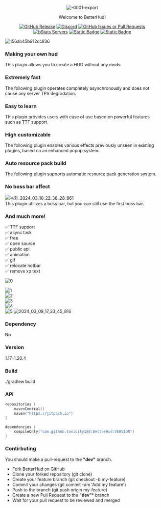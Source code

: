 <div align="center">  

![-0001-export](https://github.com/toxicity188/BetterHud/assets/114675706/ccbf4bd3-9133-44ee-b277-985eae4349ae)  

Welcome to BetterHud!     

[![GitHub Release](https://img.shields.io/github/v/release/toxicity188/BetterHud?display_name=release&style=for-the-badge&logo=kotlin)](https://github.com/toxicity188/BetterHud/releases/latest)
[![Discord](https://img.shields.io/badge/Discord-%235865F2.svg?style=for-the-badge&logo=discord&logoColor=white)](https://discord.com/invite/rePyFESDbk) 
[![GitHub Issues or Pull Requests](https://img.shields.io/github/issues/toxicity188/BetterHud?style=for-the-badge&logo=github)](https://github.com/toxicity188/BetterHud/issues) 
[![bStats Servers](https://img.shields.io/bstats/servers/21287?style=for-the-badge&logo=minecraft&label=bStats&color=0%2C150%2C136%2C0)](https://bstats.org/plugin/bukkit/BetterHud/21287)
[![Static Badge](https://img.shields.io/badge/WIKI-blue?style=for-the-badge)](https://github.com/toxicity188/BetterHud/wiki)
[![Static Badge](https://img.shields.io/badge/paypal-toxicity-blue?style=for-the-badge&logo=paypal)](https://www.paypal.com/paypalme/toxicity188?country.x=KR&locale.x=en_US)

</div>

 ![156ab45b912cc836](https://github.com/toxicity188/BetterHud/assets/114675706/9ff14900-9c8a-46b1-952b-8c401f0b5973)  


### Making your own hud
This plugin allows you to create a HUD without any mods.

### Extremely fast
The following plugin operates completely asynchronously and does not cause any server TPS degradation.

### Easy to learn
This plugin provides users with ease of use based on powerful features such as TTF support.

### High customizable
The following plugin enables various effects previously unseen in existing plugins, based on an enhanced popup system.

### Auto resource pack build
The following plugin supports automatic resource pack generation system.

### No boss bar affect
![녹화_2024_03_10_22_38_28_861](https://github.com/toxicity188/BetterHud/assets/114675706/23019cf7-e845-4a44-a957-a6e153f587ea)  
This plugin utilizes a boss bar, but you can still use the first boss bar.

### And much more!
✅ TTF support  
✅ async task  
✅ free  
✅ open source  
✅ public api  
✅ animation  
✅ gif  
✅ relocate hotbar  
✅ remove xp text

![0](https://github.com/toxicity188/BetterHud/assets/114675706/b9723d82-fe50-4aa3-8c06-11d24bf26c10)  

![1](https://github.com/toxicity188/BetterHud/assets/114675706/5c2e3fc3-1a52-4c48-81a6-981f5a702f0a)  
![2](https://github.com/toxicity188/BetterHud/assets/114675706/3518b4eb-5b09-41f5-ad84-07942e446abb)  
![3](https://github.com/toxicity188/BetterHud/assets/114675706/f3663739-a1b5-4cb2-904e-9770283cae1f)  
![4](https://github.com/toxicity188/BetterHud/assets/114675706/a86238f9-2367-4286-b461-d8ae4b8e110b)  
![5](https://github.com/toxicity188/BetterHud/assets/114675706/b4d45ab3-072b-488b-8a9e-c030e913056a)
![2024_03_09_17_33_45_816](https://github.com/toxicity188/BetterHud/assets/114675706/e99d1522-4975-4f3d-8bea-eb93bb62fd21)  

### Dependency
No

### Version
1.17-1.20.4

### Build
./gradlew build

### API
``` kotlin
repositories {
    mavenCentral()
    maven("https://jitpack.io")
}

dependencies {
    compileOnly("com.github.toxicity188:BetterHud:VERSION")
}
```

### Contirbuting

You should make a pull-request to the **"dev"** branch.

- Fork BetterHud on GitHub
- Clone your forked repository (git clone)
- Create your feature branch (git checkout -b my-feature)
- Commit your changes (git commit -am 'Add my feature')
- Push to the branch (git push origin my-feature)
- Create a new Pull Request to the **"dev"*** branch
- Wait for your pull request to be reviewed and merged
